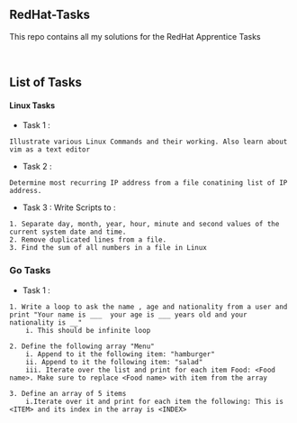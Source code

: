 ## RedHat-Tasks

This repo contains all my solutions for the RedHat Apprentice Tasks

<br/>

## List of Tasks
#### **Linux Tasks**
  - Task 1 : 
  ```
  Illustrate various Linux Commands and their working. Also learn about vim as a text editor
  ```
  - Task 2 : 
  ```
  Determine most recurring IP address from a file conatining list of IP address.
  ```
  - Task 3 :
  Write Scripts to :
  ```
  1. Separate day, month, year, hour, minute and second values of the current system date and time.
  2. Remove duplicated lines from a file. 
  3. Find the sum of all numbers in a file in Linux
  ```

### **Go Tasks**
  - Task 1 :
  ```
  1. Write a loop to ask the name , age and nationality from a user and print "Your name is ___  your age is ___ years old and your nationality is __"
      i. This should be infinite loop

  2. Define the following array "Menu"
      i. Append to it the following item: "hamburger"
      ii. Append to it the following item: "salad"
      iii. Iterate over the list and print for each item Food: <Food name>. Make sure to replace <Food name> with item from the array

  3. Define an array of 5 items
      i.Iterate over it and print for each item the following: This is <ITEM> and its index in the array is <INDEX>
  ```